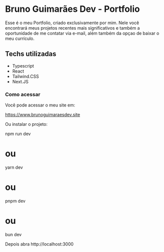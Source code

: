 # Bruno Guimarães Dev - Portfolio 

Esse é o meu Portfolio, criado exclusivamente por mim. Nele você encontrará meus projetos recentes mais significativos e também a oportunidade de me contatar via e-mail, além também da opçao de baixar o meu currículo. 

## Techs utilizadas

- Typescript
- React
- Tailwind.CSS
- Next.JS

### Como acessar

Você pode acessar o meu site em:

https://www.brunoguimaraesdev.site

Ou instalar o projeto:

npm run dev
# ou
yarn dev
# ou
pnpm dev
# ou
bun dev

Depois abra http://localhost:3000

